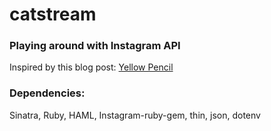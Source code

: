 # catstream
### Playing around with Instagram API
Inspired by this blog post:
[Yellow Pencil](http://yellowpencil.com/blog/create-your-own-one-hour-apps/ "Create your own one hour apps!")

### Dependencies:
Sinatra,
Ruby,
HAML,
Instagram-ruby-gem,
thin,
json,
dotenv
